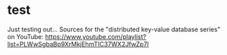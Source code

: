 # test
Just testing out...
Sources for the "distributed key-value database series" on YouTube: https://www.youtube.com/playlist?list=PLWwSgbaBp9XrMkjEhmTIC37WX2JfwZp7I
